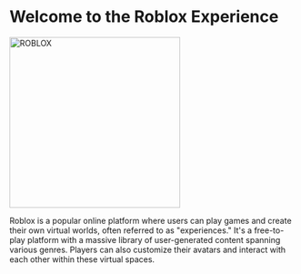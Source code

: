 <!DOCTYPE html>
<html>
    <head>
    </head>
  <body>
    <h1>Welcome to the Roblox Experience</h1>
    <img src="image/441956341_467120135721265_5238019923992610767_n (1).jpg" alt="ROBLOX" width="300" />
    <p>Roblox is a popular online platform where users can play games and create their own virtual worlds, often referred to as "experiences." 
       It's a free-to-play platform with a massive library of user-generated content spanning various genres.
       Players can also customize their avatars and interact with each other within these virtual spaces.</p>
  </body>
</html>
